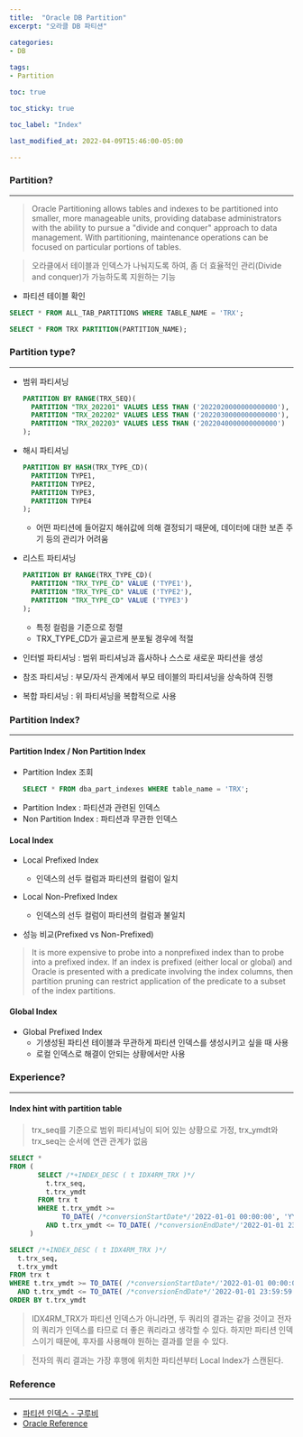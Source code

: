 ```yaml
---
title:  "Oracle DB Partition"
excerpt: "오라클 DB 파티션"

categories:
- DB
  
tags:
- Partition

toc: true

toc_sticky: true

toc_label: "Index"

last_modified_at: 2022-04-09T15:46:00-05:00

---
```


### Partition?

---

> Oracle Partitioning allows tables and indexes to be partitioned into smaller, more manageable units, providing database administrators with the ability to pursue a "divide and conquer" approach to data management. With partitioning, maintenance operations can be focused on particular portions of tables.

> 오라클에서 테이블과 인덱스가 나눠지도록 하여, 좀 더 효율적인 관리(Divide and conquer)가 가능하도록 지원하는 기능

- 파티션 테이블 확인

~~~sql
SELECT * FROM ALL_TAB_PARTITIONS WHERE TABLE_NAME = 'TRX';

SELECT * FROM TRX PARTITION(PARTITION_NAME);
~~~

### Partition type?

---

- 범위 파티셔닝
  ~~~sql
  PARTITION BY RANGE(TRX_SEQ)(
    PARTITION "TRX_202201" VALUES LESS THAN ('2022020000000000000'),
    PARTITION "TRX_202202" VALUES LESS THAN ('2022030000000000000'),
    PARTITION "TRX_202203" VALUES LESS THAN ('2022040000000000000')
  );
  ~~~
  

- 해시 파티셔닝
  ~~~sql
  PARTITION BY HASH(TRX_TYPE_CD)(
    PARTITION TYPE1,
    PARTITION TYPE2,
    PARTITION TYPE3,
    PARTITION TYPE4
  );
  ~~~
  - 어떤 파티션에 들어갈지 해쉬값에 의해 결정되기 때문에, 데이터에 대한 보존 주기 등의 관리가 어려움
  

- 리스트 파티셔닝
  ~~~sql
  PARTITION BY RANGE(TRX_TYPE_CD)(
    PARTITION "TRX_TYPE_CD" VALUE ('TYPE1'),
    PARTITION "TRX_TYPE_CD" VALUE ('TYPE2'),
    PARTITION "TRX_TYPE_CD" VALUE ('TYPE3')
  );
  ~~~
  - 특정 컬럼을 기준으로 정렬
  - TRX_TYPE_CD가 골고르게 분포될 경우에 적절
  

- 인터벌 파티셔닝 : 범위 파티셔닝과 흡사하나 스스로 새로운 파티션을 생성
- 참조 파티셔닝 : 부모/자식 관계에서 부모 테이블의 파티셔닝을 상속하여 진행
- 복합 파티셔닝 : 위 파티셔닝을 복합적으로 사용

### Partition Index?

---
#### Partition Index / Non Partition Index
- Partition Index 조회
  ~~~sql
  SELECT * FROM dba_part_indexes WHERE table_name = 'TRX';
  ~~~
- Partition Index : 파티션과 관련된 인덱스
- Non Partition Index : 파티션과 무관한 인덱스

#### Local Index
- Local Prefixed Index
  - 인덱스의 선두 컬럼과 파티션의 컬럼이 일치
- Local Non-Prefixed Index
  - 인덱스의 선두 컬럼이 파티션의 컬럼과 불일치

- 성능 비교(Prefixed vs Non-Prefixed)
> It is more expensive to probe into a nonprefixed index than to probe into a prefixed index. If an index is prefixed (either local or global) and Oracle is presented with a predicate involving the index columns, then partition pruning can restrict application of the predicate to a subset of the index partitions. 

#### Global Index
- Global Prefixed Index
  - 기생성된 파티션 테이블과 무관하게 파티션 인덱스를 생성시키고 싶을 때 사용
  - 로컬 인덱스로 해결이 안되는 상황에서만 사용
  
### Experience?

---

#### Index hint with partition table
> trx_seq를 기준으로 범위 파티셔닝이 되어 있는 상황으로 가정, trx_ymdt와 trx_seq는 순서에 연관 관계가 없음

~~~sql
SELECT *
FROM (
       SELECT /*+INDEX_DESC ( t IDX4RM_TRX )*/
         t.trx_seq,
         t.trx_ymdt
       FROM trx t
       WHERE t.trx_ymdt >=
             TO_DATE( /*conversionStartDate*/'2022-01-01 00:00:00', 'YYYY-MM-DD HH24:MI:SS')
         AND t.trx_ymdt <= TO_DATE( /*conversionEndDate*/'2022-01-01 23:59:59', 'YYYY-MM-DD HH24:MI:SS')
     )
~~~
~~~sql
SELECT /*+INDEX_DESC ( t IDX4RM_TRX )*/
  t.trx_seq,
  t.trx_ymdt
FROM trx t
WHERE t.trx_ymdt >= TO_DATE( /*conversionStartDate*/'2022-01-01 00:00:00', 'YYYY-MM-DD HH24:MI:SS')
  AND t.trx_ymdt <= TO_DATE( /*conversionEndDate*/'2022-01-01 23:59:59', 'YYYY-MM-DD HH24:MI:SS')
ORDER BY t.trx_ymdt
~~~

> IDX4RM_TRX가 파티션 인덱스가 아니라면, 두 쿼리의 결과는 같을 것이고 전자의 쿼리가 인덱스를 타므로 더 좋은 쿼리라고 생각할 수 있다. 하지만 파티션 인덱스이기 때문에, 후자를 사용해야 원하는 결과를 얻을 수 있다.

> 전자의 쿼리 결과는 가장 후행에 위치한 파티션부터 Local Index가 스캔된다.


### Reference

--- 

- [파티션 인덱스 - 구루비](http://www.gurubee.net/lecture/1914)
- [Oracle Reference](https://docs.oracle.com/database/121/VLDBG/GUID-A43726D5-300D-4F5E-8FF3-85F057BC4CD3.htm#VLDBG1263)

